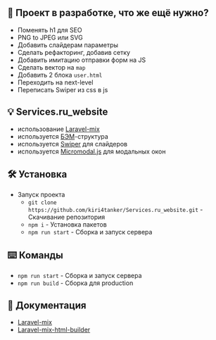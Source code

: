 ## :wrench: Проект в разработке, что же ещё нужно?
* Поменять h1 для SEO
* PNG to JPEG или SVG
* Добавить слайдерам параметры
* Сделать рефакторинг, добавив сетку
* Добавить имитацию отправки форм на JS
* Сделать вектор на ```map```
* Добавить 2 блока ```user.html```
* Переходить на next-level
* Переписать Swiper из css в js

## :bulb: Services.ru_website
* использование [Laravel-mix](https://laravel-mix.com/)
* используется [БЭМ](https://ru.bem.info/)-структура
* используется [Swiper](https://swiperjs.com/) для слайдеров
* используется [Micromodal.js](https://micromodal.vercel.app/) для модальных окон

## :hammer_and_wrench: Установка
* Запуск проекта 
  * ```git clone https://github.com/kiri4tanker/Services.ru_website.git``` - Скачивание репозитория
  * ```npm i``` - Установка пакетов
  * ```npm run start``` - Сборка и запуск сервера

## :keyboard: Команды
* ```npm run start``` - Сборка и запуск сервера
* ```npm run build``` - Сборка для production

## :notebook: Документация
* [Laravel-mix](https://laravel-mix.com/docs/6.0/installation)
* [Laravel-mix-html-builder](https://laravel-mix.com/extensions/html-builder)
